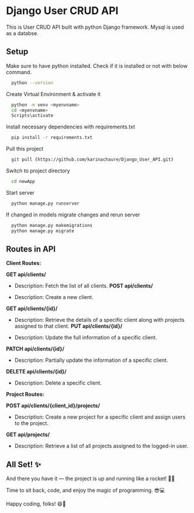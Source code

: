 
# Django User CRUD API
This is User CRUD API built with python Django framework. Mysql is used as a databse.


## Setup

Make sure to have python installed. Check if it is installed or not with below command.

```bash
  python --version
```
Create Virtual Environment & activate it

```bash
  python -m venv <myenvname>
  cd <myenvname>
  Scripts\activate
```
Install necessary dependencies with requirements.txt
```bash
  pip install -r requirements.txt
```
Pull this project
```bash
  git pull (https://github.com/karinachaure/Django_User_API.git)
```
Switch to project directory
```bash
  cd newApp
```

Start server
```bash
  python manage.py runserver
```
If changed in models migrate changes and rerun server
```bash
  python manage.py makemigrations
  python manage.py migrate
```

## Routes in API

**Client Routes:**

**GET api/clients/**

- Description: Fetch the list of all clients.
**POST api/clients/**

- Description: Create a new client.

**GET api/clients/{id}/**

- Description: Retrieve the details of a specific client along with projects assigned to that client.
**PUT api/clients/{id}/**

- Description: Update the full information of a specific client.

**PATCH api/clients/{id}/**
- Description: Partially update the information of a specific client.

**DELETE api/clients/{id}/**
- Description: Delete a specific client.

**Project Routes:**

**POST api/clients/{client_id}/projects/**

- Description: Create a new project for a specific client and assign users to the project.

**GET api/projects/**
- Description: Retrieve a list of all projects assigned to the logged-in user.

## All Set! ✨

And there you have it — the project is up and running like a rocket! 🚀✨

Time to sit back, code, and enjoy the magic of programming. 😎💻

Happy coding, folks! 😄🔧

